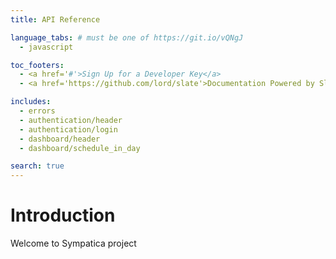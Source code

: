 ```yaml
---
title: API Reference

language_tabs: # must be one of https://git.io/vQNgJ
  - javascript

toc_footers:
  - <a href='#'>Sign Up for a Developer Key</a>
  - <a href='https://github.com/lord/slate'>Documentation Powered by Slate</a>

includes:
  - errors
  - authentication/header
  - authentication/login
  - dashboard/header
  - dashboard/schedule_in_day

search: true
---
```


# Introduction

Welcome to Sympatica project